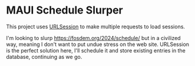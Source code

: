 # MAUI Schedule Slurper
This project uses [URLSession](https://developer.apple.com/documentation/foundation/urlsession) to make multiple requests to load sessions.

I'm looking to slurp https://fosdem.org/2024/schedule/ but in a civilized way,
meaning I don't want to put undue stress on the web site. URLSession is the
perfect solution here, I'll schedule it and store existing entries in the
database, continuing as we go.


